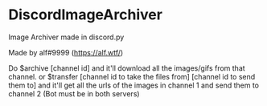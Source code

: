 # DiscordImageArchiver
Image Archiver made in discord.py

Made by alf#9999 (https://alf.wtf/)

Do $archive [channel id] and it'll download all the images/gifs from that channel.
                                 or
$transfer [channel id to take the files from] [channel id to send them to] and it'll get all the urls of the images in channel 1 and send them to channel 2 (Bot must be in both servers)
